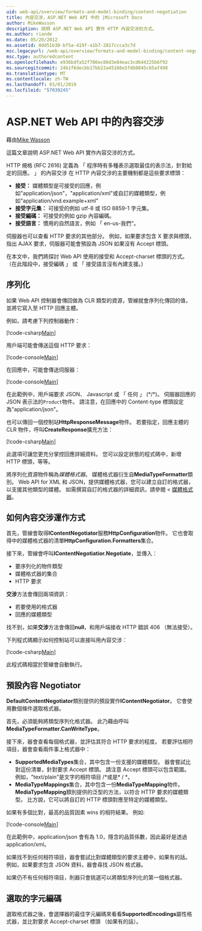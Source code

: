 ```yaml
---
uid: web-api/overview/formats-and-model-binding/content-negotiation
title: 內容交涉，ASP.NET Web API 中的 |Microsoft Docs
author: MikeWasson
description: 說明 ASP.NET Web API 實作 HTTP 內容交涉的方式。
ms.author: riande
ms.date: 05/20/2012
ms.assetid: 0dd51b30-bf5a-419f-a1b7-2817ccca3c7d
msc.legacyurl: /web-api/overview/formats-and-model-binding/content-negotiation
msc.type: authoredcontent
ms.openlocfilehash: e936bdfa52f786ec86d3e84eac3cd644225b6f92
ms.sourcegitcommit: 24b1f6decbb17bb22a45166e5fdb0845c65af498
ms.translationtype: MT
ms.contentlocale: zh-TW
ms.lasthandoff: 03/01/2019
ms.locfileid: "57039245"
---
```

<a name="content-negotiation-in-aspnet-web-api"></a>ASP.NET Web API 中的內容交涉
====================
藉由[Mike Wasson](https://github.com/MikeWasson)

這篇文章說明 ASP.NET Web API 實作內容交涉的方式。

HTTP 規格 (RFC 2616) 定義為 「 程序時有多種表示選取最佳的表示法，針對給定的回應。 」 的內容交涉 在 HTTP 內容交涉的主要機制都是這些要求標頭：

- **接受：** 媒體類型是可接受的回應，例如"application/json"，"application/xml"或自訂的媒體類型，例如&quot;application/vnd.example+xml&quot;
- **接受字元集：** 可接受的例如 utf-8 或 ISO 8859-1 字元集。
- **接受編碼：** 可接受的例如 gzip 內容編碼。
- **接受語言：** 慣用的自然語言，例如 「 en-us-我們"。

伺服器也可以查看 HTTP 要求的其他部分。 例如，如果要求包含 X 要求與標頭，指出 AJAX 要求，伺服器可能會預設為 JSON 如果沒有 Accept 標頭。

在本文中，我們將探討 Web API 使用的接受和 Accept-charset 標頭的方式。 （在此階段中，接受編碼 」 或 「 接受語言沒有內建支援。)

## <a name="serialization"></a>序列化

如果 Web API 控制器會傳回做為 CLR 類型的資源，管線就會序列化傳回的值，並將它寫入至 HTTP 回應主體。

例如，請考慮下列控制器動作：

[!code-csharp[Main](content-negotiation/samples/sample1.cs)]

用戶端可能會傳送這個 HTTP 要求：

[!code-console[Main](content-negotiation/samples/sample2.cmd)]

在回應中，可能會傳送伺服器：

[!code-console[Main](content-negotiation/samples/sample3.cmd)]

在此範例中，用戶端要求 JSON、 Javascript 或 「 任何 」 (\*/\*)。 伺服器回應的 JSON 表示法的`Product`物件。 請注意，在回應中的 Content-type 標頭設定為&quot;application/json&quot;。

也可以傳回一個控制站**HttpResponseMessage**物件。 若要指定，回應主體的 CLR 物件，呼叫**CreateResponse**擴充方法：

[!code-csharp[Main](content-negotiation/samples/sample4.cs)]

此選項可讓您更充分掌控回應詳細資料。 您可以設定狀態的程式碼中，新增 HTTP 標頭，等等。

將序列化資源物件稱為*媒體格式器*。 媒體格式器衍生自**MediaTypeFormatter**類別。 Web API for XML 和 JSON，提供媒體格式器，您可以建立自訂的格式器，以支援其他類型的媒體。 如需撰寫自訂的格式器的詳細資訊，請參閱 <<c0> [ 媒體格式器](media-formatters.md)。

## <a name="how-content-negotiation-works"></a>如何內容交涉運作方式

首先，管線會取得**IContentNegotiator**服務**HttpConfiguration**物件。 它也會取得中的媒體格式器的清單**HttpConfiguration.Formatters**集合。

接下來，管線會呼叫**IContentNegotiatior.Negotiate**，並傳入：

- 要序列化的物件類型
- 媒體格式器的集合
- HTTP 要求

**交涉**方法會傳回兩項資訊：

- 若要使用的格式器
- 回應的媒體類型

找不到，如果**交涉**方法會傳回**null**，和用戶端接收 HTTP 錯誤 406 （無法接受）。

下列程式碼顯示如何控制站可以直接叫用內容交涉：

[!code-csharp[Main](content-negotiation/samples/sample5.cs)]

此程式碼相當於管線會自動執行。

## <a name="default-content-negotiator"></a>預設內容 Negotiator

**DefaultContentNegotiator**類別提供的預設實作**IContentNegotiator**。 它會使用數個條件選取格式器。

首先，必須能夠將類型序列化格式器。 此乃藉由呼叫**MediaTypeFormatter.CanWriteType**。

接下來，器會查看每個格式器，並評估其符合 HTTP 要求的程度。 若要評估相符項目，器會查看兩件事上格式器中：

- **SupportedMediaTypes**集合，其中包含一份支援的媒體類型。 器會嘗試比對這份清單，針對要求 Accept 標頭。 請注意 Accept 標頭可以包含範圍。 例如，"text/plain"是文字的相符項目 /\*或是\* / \*。
- **MediaTypeMappings**集合，其中包含一份**MediaTypeMapping**物件。 **MediaTypeMapping**類別提供的泛型的方法，以符合 HTTP 要求的媒體類型。 比方說，它可以將自訂的 HTTP 標頭對應至特定的媒體類型。

如果有多個比對，最高的品質因素 wins 的相符結果。 例如: 

[!code-console[Main](content-negotiation/samples/sample6.cmd)]

在此範例中，application/json 會有為 1.0，隱含的品質係數，因此最好是透過 application/xml。

如果找不到任何相符項目，器會嘗試比對媒體類型的要求主體中，如果有的話。 例如，如果要求包含 JSON 資料，器會尋找 JSON 格式器。

如果仍不有任何相符項目，則器只會挑選可以將類型序列化的第一個格式器。

## <a name="selecting-a-character-encoding"></a>選取的字元編碼

選取格式器之後，會選擇器的最佳字元編碼來看看**SupportedEncodings**屬性格式器，並比對要求 Accept-charset 標頭 （如果有的話）。
